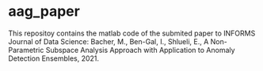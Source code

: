 # aag_paper
This repositoy contains the matlab code of the submited paper to INFORMS Journal of Data Science:
Bacher, M., Ben-Gal, I., Shlueli, E., A Non-Parametric Subspace Analysis Approach with Application to Anomaly Detection Ensembles, 2021.
